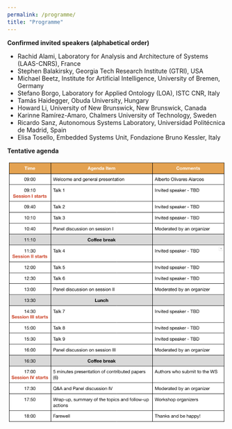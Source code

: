```yaml
---
permalink: /programme/
title: "Programme"
---
```


**Confirmed invited speakers (alphabetical order)**

- Rachid Alami, Laboratory for Analysis and Architecture of Systems (LAAS-CNRS), France
- Stephen Balakirsky, Georgia Tech Research Institute (GTRI), USA
- Michael Beetz, Institute for Artificial Intelligence, University of Bremen, Germany
- Stefano Borgo, Laboratory for Applied Ontology (LOA), ISTC CNR, Italy
- Tamás Haidegger, Obuda University, Hungary
- Howard Li, University of New Brunswick, New Brunswick, Canada
- Karinne Ramírez-Amaro, Chalmers University of Technology, Sweden
- Ricardo Sanz, Autonomous Systems Laboratory, Universidad Politécnica de Madrid, Spain
- Elisa Tosello, Embedded Systems Unit, Fondazione Bruno Kessler, Italy

**Tentative agenda**

<img title="" alt="" src="./../images/agenda.png">
